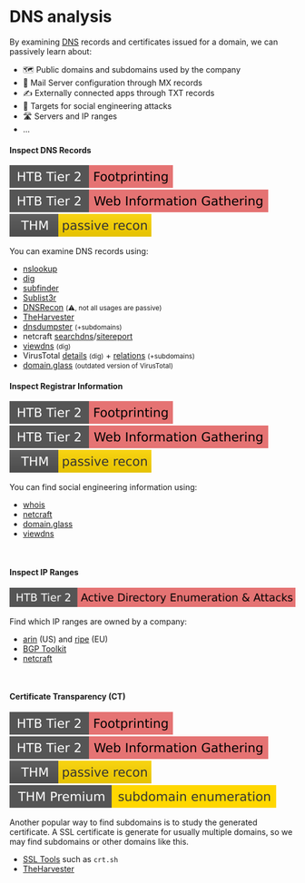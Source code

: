 # DNS analysis

<div class="row row-cols-lg-2"><div>

By examining [DNS](/operating-systems/networking/protocols/dns.md) records and certificates issued for a domain, we can passively learn about:

* 🗺️ Public domains and subdomains used by the company
* 📮 Mail Server configuration through MX records
* ✍️ Externally connected apps through TXT records
* 🧑 Targets for social engineering attacks
* 🛣️ Servers and IP ranges
* ...

#### Inspect DNS Records

[![footprinting](../../../_badges/htb/footprinting.svg)](https://academy.hackthebox.com/course/preview/footprinting)
[![web_information_gathering](../../../_badges/htb/web_information_gathering.svg)](https://academy.hackthebox.com/course/preview/information-gathering---web-edition)
[![passiverecon](../../../_badges/thm/passiverecon.svg)](https://tryhackme.com/room/passiverecon)

You can examine DNS records using:

* [nslookup](/operating-systems/networking/protocols/dns.md#nslookup-ipdomain-lookup)
* [dig](/operating-systems/networking/protocols/dns.md#dig-ipdomain-lookup)
* [subfinder](/cybersecurity/red-team/tools/enumeration/dns/subfinder.md)
* [Sublist3r](/cybersecurity/red-team/tools/enumeration/dns/sublist3r.md)
* [DNSRecon](/cybersecurity/red-team/tools/enumeration/dns/dnsrecon.md) <small>(⚠️, not all usages are passive)</small>
* [TheHarvester](/cybersecurity/red-team/s1.investigation/tools/theHarvester.md)
* [dnsdumpster](https://dnsdumpster.com/) <small>(+subdomains)</small>
* netcraft [searchdns](https://searchdns.netcraft.com/)/[sitereport](https://sitereport.netcraft.com/)
* [viewdns](https://viewdns.info/) <small>(dig)</small>
* VirusTotal [details](https://www.virustotal.com/gui/domain/example.com/details) <small>(dig)</small> + [relations](https://www.virustotal.com/gui/domain/example.com/relations) <small>(+subdomains)</small>
* [domain.glass](https://domain.glass/) <small>(outdated version of VirusTotal)</small>
</div><div>

#### Inspect Registrar Information

[![footprinting](../../../_badges/htb/footprinting.svg)](https://academy.hackthebox.com/course/preview/footprinting)
[![web_information_gathering](../../../_badges/htb/web_information_gathering.svg)](https://academy.hackthebox.com/course/preview/information-gathering---web-edition)
[![passiverecon](../../../_badges/thm/passiverecon.svg)](https://tryhackme.com/room/passiverecon)

You can find social engineering information using:

* [whois](/operating-systems/networking/protocols/dns.md#whois-domain-registrar-data)
* [netcraft](https://sitereport.netcraft.com/)
* [domain.glass](https://domain.glass/)
* [viewdns](https://viewdns.info/)

<br>

#### Inspect IP Ranges

[![active_directory_enumeration_attacks](../../../_badges/htb/active_directory_enumeration_attacks.svg)](https://academy.hackthebox.com/course/preview/active-directory-enumeration--attacks)

Find which IP ranges are owned by a company:

* [arin](https://www.arin.net/resources/) (US) and [ripe](https://www.ripe.net/) (EU)
* [BGP Toolkit](https://bgp.he.net/)
* [netcraft](https://sitereport.netcraft.com/)

<br>

#### Certificate Transparency (CT)

[![footprinting](../../../_badges/htb/footprinting.svg)](https://academy.hackthebox.com/course/preview/footprinting)
[![web_information_gathering](../../../_badges/htb/web_information_gathering.svg)](https://academy.hackthebox.com/course/preview/information-gathering---web-edition)
[![passiverecon](../../../_badges/thm/passiverecon.svg)](https://tryhackme.com/room/passiverecon)
[![subdomainenumeration](../../../_badges/thmp/subdomainenumeration.svg)](https://tryhackme.com/room/subdomainenumeration)

Another popular way to find subdomains is to study the generated certificate. A SSL certificate is generate for usually multiple domains, so we may find subdomains or other domains like this.

* [SSL Tools](/operating-systems/networking/protocols/ssl-tls.md#find-certificates-given-a-domain) such as `crt.sh`
* [TheHarvester](/cybersecurity/red-team/s1.investigation/tools/theHarvester.md)
</div></div>